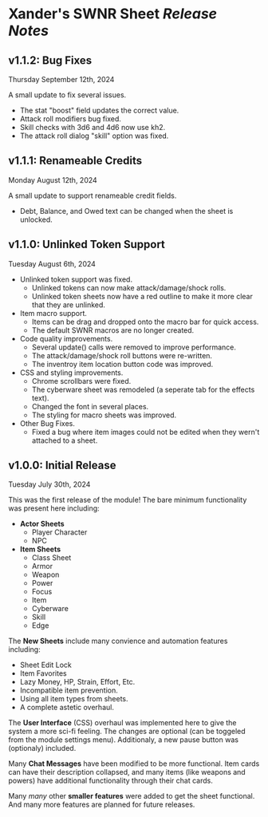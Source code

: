 # Xander's SWNR Sheet *Release Notes*

## v1.1.2: Bug Fixes
Thursday September 12th, 2024

A small update to fix several issues.
- The stat "boost" field updates the correct value.
- Attack roll modifiers bug fixed.
- Skill checks with 3d6 and 4d6 now use kh2.
- The attack roll dialog "skill" option was fixed.

## v1.1.1: Renameable Credits
Monday August 12th, 2024

A small update to support renameable credit fields.
- Debt, Balance, and Owed text can be changed when the sheet is unlocked.

## v1.1.0: Unlinked Token Support
Tuesday August 6th, 2024

- Unlinked token support was fixed.
  - Unlinked tokens can now make attack/damage/shock rolls.
  - Unlinked token sheets now have a red outline to make it more clear that they are unlinked.
- Item macro support.
  - Items can be drag and dropped onto the macro bar for quick access.
  - The default SWNR macros are no longer created.
- Code quality improvements.
  - Several update() calls were removed to improve performance.
  - The attack/damage/shock roll buttons were re-written.
  - The inventroy item location button code was improved.
- CSS and styling improvements.
  - Chrome scrollbars were fixed.
  - The cyberware sheet was remodeled (a seperate tab for the effects text).
  - Changed the font in several places.
  - The styling for macro sheets was improved.
- Other Bug Fixes.
  - Fixed a bug where item images could not be edited when they wern't attached to a sheet.

## v1.0.0: Initial Release
Tuesday July 30th, 2024

This was the first release of the module! The bare minimum functionality was present here including:
- **Actor Sheets**
  - Player Character
  - NPC
- **Item Sheets**
  - Class Sheet
  - Armor
  - Weapon
  - Power
  - Focus
  - Item
  - Cyberware
  - Skill
  - Edge

The **New Sheets** include many convience and automation features including:
- Sheet Edit Lock
- Item Favorites
- Lazy Money, HP, Strain, Effort, Etc.
- Incompatible item prevention.
- Using all item types from sheets.
- A complete astetic overhaul.

The **User Interface** (CSS) overhaul was implemented here to give the system a more sci-fi feeling. The changes are optional (can be toggeled from the module settings menu). Additionaly, a new pause button was (optionaly) included.

Many **Chat Messages** have been modified to be more functional. Item cards can have their description collapsed, and many items (like weapons and powers) have additional functionality through their chat cards.

Many *many* other **smaller features** were added to get the sheet functional. And many more features are planned for future releases.